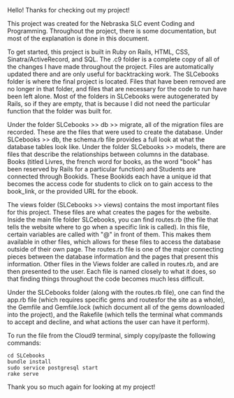 Hello! Thanks for checking out my project!

This project was created for the Nebraska SLC event Coding and Programming. 
Throughout the project, there is some documentation, but most of the explanation is done in this document. 

To get started, this project is built in Ruby on Rails, HTML, CSS, Sinatra/ActiveRecord, and SQL. 
The .c9 folder is a complete copy of all of the changes I have made throughout the project. Files are automatically updated there and are only useful for backtracking work.
The SLCebooks folder is where the final project is located. Files that have been removed are no longer in that folder, and files that are necessary for the code to run have been left alone. 
Most of the folders in SLCebooks were autogenerated by Rails, so if they are empty, that is because I did not need the particular function that the folder was built for.

Under the folder SLCebooks >> db >> migrate, all of the migration files are recorded. These are the files that were used to create the database. Under SLCebooks >> db, the schema.rb file provides a full look at what the database tables look like.
Under the folder SLCebooks >> models, there are files that describe the relationships between columns in the database. Books (titled Livres, the french word for books, as the word "book" has been reserved by Rails for a particular function) and Students are connected through Bookids. These Bookids each have a unique id that becomes the access code for students to click on to gain access to the book_link, or the provided URL for the ebook.

The views folder (SLCebooks >> views) contains the most important files for this project. These files are what creates the pages for the website. 
Inside the main file folder SLCebooks, you can find routes.rb (the file that tells the website where to go when a specific link is called). In this file, certain variables are called with "@" in front of them. This makes them available in other files, which allows for these files to access the database outside of their own page. The routes.rb file is one of the major connecting pieces between the database information and the pages that present this information.
Other files in the Views folder are called in routes.rb, and are then presented to the user. Each file is named closely to what it does, so that finding things throughout the code becomes much less difficult.

Under the SLCebooks folder (along with the routes.rb file), one can find the app.rb file (which requires specific gems and routesfor the site as a whole), the Gemfile and Gemfile.lock (which document all of the gems downloaded into the project), and the Rakefile (which tells the terminal what commands to accept and decline, and what actions the user can have it perform).

To run the file from the Cloud9 terminal, simply copy/paste the following commands:

    cd SLCebooks
    bundle install
    sudo service postgresql start
    rake serve

Thank you so much again for looking at my project! 
